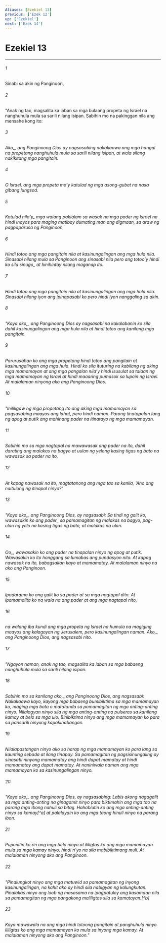 ```yaml
---
Aliases: [Ezekiel 13]
previous: ['Ezek 12']
up: ['Ezekiel']
next: ['Ezek 14']
---
```

# Ezekiel 13

***






















###### 1 










Sinabi sa akin ng Panginoon, 





















###### 2 










"Anak ng tao, magsalita ka laban sa mga bulaang propeta ng Israel na nanghuhula mula sa sarili nilang isipan. Sabihin mo na pakinggan nila ang mensahe kong ito: 





















###### 3 










<i class="trans-change">Ako_, ang Panginoong Dios ay nagsasabing nakakaawa ang mga hangal na propetang nanghuhula mula sa sarili nilang isipan, at wala silang nakikitang mga pangitain. 





















###### 4 










O Israel, ang mga propeta moʼy katulad ng mga asong-gubat na nasa gibang lungsod. 





















###### 5 










<i class="trans-change">Katulad nilaʼy_ mga walang pakialam sa wasak na mga pader ng Israel na hindi inayos para maging matibay dumating man ang digmaan, sa araw ng pagpaparusa ng Panginoon. 





















###### 6 










Hindi totoo ang mga pangitain nila at kasinungalingan ang mga hula nila. Sinasabi nilang mula sa Panginoon ang sinasabi nila pero ang totooʼy <i class="trans-change">hindi ko sila sinugo_ at hinihintay nilang maganap ito. 





















###### 7 










Hindi totoo ang mga pangitain nila at kasinungalingan ang mga hula nila. Sinasabi nilang iyon ang ipinapasabi ko pero hindi iyon nanggaling sa akin. 





















###### 8 










"Kaya <i class="trans-change">ako,_ ang Panginoong Dios ay nagsasabi na kakalabanin ko sila dahil kasinungalingan ang mga hula nila at hindi totoo ang kanilang mga pangitain. 





















###### 9 










Parurusahan ko ang mga propetang hindi totoo ang pangitain at kasinungalingan ang mga hula. Hindi ko sila ituturing na kabilang ng aking mga mamamayan at ang mga pangalan nilaʼy hindi isusulat sa talaan ng mga mamamayan ng Israel at hindi maaaring pumasok sa lupain ng Israel. At malalaman ninyong ako ang Panginoong Dios. 





















###### 10 










"Inililigaw ng mga propetang ito ang aking mga mamamayan sa pagsasabing maayos ang lahat, pero hindi naman. Parang tinatapalan lang ng apog at putik ang mahinang pader na itinatayo ng mga mamamayan. 





















###### 11 










Sabihin mo sa mga nagtapal na mawawasak ang pader na ito, dahil darating ang malakas na bagyo at uulan ng yelong kasing tigas ng bato na wawasak sa pader na ito. 





















###### 12 










At kapag nawasak na ito, magtatanong ang mga tao sa kanila, 'Ano ang naitulong ng itinapal ninyo?' 





















###### 13 










"Kaya <i class="trans-change">ako,_ ang Panginoong Dios, ay nagsasabi: Sa tindi ng galit ko, wawasakin ko <i class="trans-change">ang pader_ sa pamamagitan ng malakas na bagyo, pag-ulan ng yelo na kasing tigas ng bato, at malakas na ulan. 





















###### 14 










<i class="trans-change">Oo_, wawasakin ko ang pader na tinapalan ninyo ng apog at putik. Wawasakin ko ito hanggang sa lumabas ang pundasyon nito. At kapag nawasak na ito, babagsakan kayo at mamamatay. At malalaman ninyo na ako ang Panginoon. 





















###### 15 










Ipadarama ko ang galit ko sa pader at sa mga nagtapal dito. At ipamamalita ko na wala na ang pader at ang mga nagtapal nito, 





















###### 16 










na walang iba kundi ang mga propeta ng Israel na humula na magiging maayos ang kalagayan ng Jerusalem, pero kasinungalingan naman. <i class="trans-change">Ako,_ ang Panginoong Dios, ang nagsasabi nito. 





















###### 17 










"Ngayon naman, anak ng tao, magsalita ka laban sa mga babaeng nanghuhula mula sa sarili nilang isipan. 





















###### 18 










Sabihin mo sa kanilang <i class="trans-change">ako,_ ang Panginoong Dios, ang nagsasabi: Nakakaawa kayo, kayong mga babaeng bumibiktima sa mga mamamayan ko, maging mga bata o matatanda sa pamamagitan ng mga anting-anting ninyo. Nilalagyan ninyo sila ng mga anting-anting na pulseras sa kanilang kamay at belo sa mga ulo. Binibiktima ninyo ang mga mamamayan ko para sa pansarili ninyong kapakinabangan. 





















###### 19 










Nilalapastangan ninyo ako sa harap ng mga mamamayan ko para lang sa kaunting sebada at ilang tinapay. Sa pamamagitan ng pagsisinungaling ay sinasabi ninyong mamamatay ang hindi dapat mamatay at hindi mamamatay ang dapat mamatay. At naniniwala naman ang mga mamamayan ko sa kasinungalingan ninyo. 





















###### 20 










"Kaya <i class="trans-change">ako,_ ang Panginoong Dios, ay nagsasabing: Labis akong nagagalit sa mga anting-anting na ginagamit ninyo para biktimahin ang mga tao na parang mga ibong nahuli sa bitag. Hahablutin ko ang mga anting-anting ninyo sa kamay[^a] at palalayain ko ang mga taong hinuli ninyo na parang ibon. 





















###### 21 










Pupunitin ko rin ang mga belo ninyo at ililigtas ko ang mga mamamayan mula sa mga kamay ninyo, hindi nʼyo na sila mabibiktimang muli. At malalaman ninyong ako ang Panginoon. 





















###### 22 










"Pinalungkot ninyo ang mga matuwid sa pamamagitan ng inyong kasinungalingan, na kahit ako ay hindi sila nabigyan ng kalungkutan. Pinalakas ninyo ang loob ng masasama na ipagpatuloy ang kasamaan nila sa pamamagitan ng mga pangakong maliligtas sila sa kamatayan.[^b] 





















###### 23 










Kaya mawawala na ang mga hindi totoong pangitain at panghuhula ninyo. Ililigtas ko ang mga mamamayan ko mula sa inyong mga kamay. At malalaman ninyong ako ang Panginoon."
